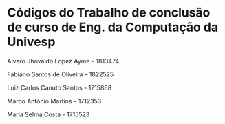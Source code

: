 # Códigos do Trabalho de conclusão de curso de Eng. da Computação da Univesp


Alvaro Jhovaldo Lopez Ayme - 1813474 

Fabiano Santos de Oliveira – 1822525 

Luiz Carlos Canuto Santos - 1715868 

Marco Antônio Martins – 1712353 

Maria Selma Costa - 1715523 



## 

